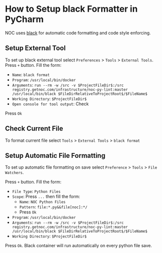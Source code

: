 # How to Setup black Formatter in PyCharm

NOC uses [black](https://black.readthedocs.io/en/stable/) for automatic code
formatting and code style enforcing.

## Setup External Tool
To set up black external tool select
`Preferences` > `Tools` > `External Tools`.
Press `+` button. Fill the form:

- `Name`: `black format`
- `Program`: `/usr/local/bin/docker`
- `Arguments`: `run --rm -w /src -v $ProjectFileDir$:/src registry.getnoc.com/infrastructure/noc-py-lint:master /usr/local/bin/black $FileDirRelativeToProjectRoot$/$FileName$`
- `Working Directory`: `$ProjectFileDir$`
- `Open console for tool output`: Check

Press `Ok`

## Check Current File
To format current file select
`Tools` > `External Tools` > `black format`

## Setup Automatic File Formatting
To set up automatic file formatting on save select
`Preference` > `Tools` > `File Watchers`.

Press `+` button. Fill the form:

- `File Type`: `Python Files`
- `Scope`: Press `...` then fill the form:
    - `Name`: `NOC Python Files`
    - `Pattern`: `file:*.py&&file[noc]:*/`
    - Press `Ok`
- `Program`: `/usr/local/bin/docker`
- `Arguments`: `run --rm -w /src -v $ProjectFileDir$:/src registry.getnoc.com/infrastructure/noc-py-lint:master /usr/local/bin/black $FileDirRelativeToProjectRoot$/$FileName$`
- `Working Directory`: `$ProjectFileDir$`

Press `Ok`. Black container will run automatically on every python file save.
